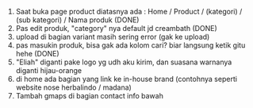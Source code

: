 1. Saat buka page product diatasnya ada : Home / Product / (kategori) / (sub kategori) / Nama produk (DONE)
2. Pas edit produk, "category" nya default jd creambath (DONE)
3. upload di bagian variant masih sering error (gak ke upload)
4. pas masukin produk, bisa gak ada kolom cari? biar langsung ketik gitu hehe (DONE)
5. "Eliah" diganti pake logo yg udh aku kirim, dan suasana warnanya diganti hijau-orange
6. di home ada bagian yang link ke in-house brand (contohnya seperti website nose herbalindo / madana)
7.  Tambah gmaps di bagian contact info bawah
